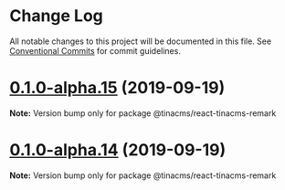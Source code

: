 # Change Log

All notable changes to this project will be documented in this file.
See [Conventional Commits](https://conventionalcommits.org) for commit guidelines.

# [0.1.0-alpha.15](https://github.com/tinacms/tinacms/compare/@tinacms/react-tinacms-remark@0.1.0-alpha.14...@tinacms/react-tinacms-remark@0.1.0-alpha.15) (2019-09-19)

**Note:** Version bump only for package @tinacms/react-tinacms-remark





# [0.1.0-alpha.14](https://github.com/tinacms/tinacms/compare/@tinacms/react-tinacms-remark@0.1.0-alpha.13...@tinacms/react-tinacms-remark@0.1.0-alpha.14) (2019-09-19)

**Note:** Version bump only for package @tinacms/react-tinacms-remark
